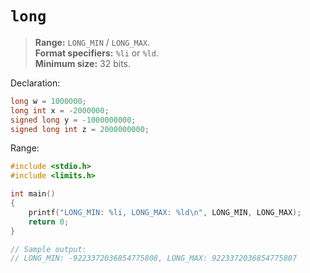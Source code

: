 # `long`

> **Range:** `LONG_MIN` / `LONG_MAX`.  
> **Format specifiers:** `%li` or `%ld`.  
> **Minimum size:** 32 bits.

Declaration:

```c
long w = 1000000;
long int x = -2000000;
signed long y = -1000000000;
signed long int z = 2000000000;
```

Range:

```c
#include <stdio.h>
#include <limits.h>

int main()
{
    printf("LONG_MIN: %li, LONG_MAX: %ld\n", LONG_MIN, LONG_MAX);
    return 0;
}

// Sample output:
// LONG_MIN: -9223372036854775808, LONG_MAX: 9223372036854775807
```